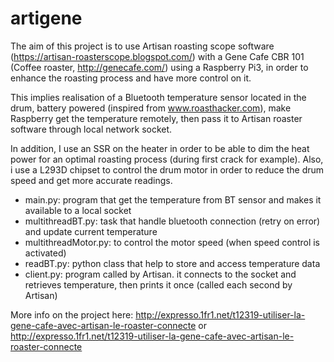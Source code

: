 # artigene
The aim of this project is to use Artisan roasting scope software (https://artisan-roasterscope.blogspot.com/) with a Gene Cafe CBR 101 (Coffee roaster, http://genecafe.com/) using a Raspberry Pi3, in order to enhance the roasting process and have more control on it. 

This implies realisation of a Bluetooth temperature sensor located in the drum, battery powered (inspired from www.roasthacker.com), make Raspberry get the temperature remotely, then pass it to Artisan roaster software through local network socket. 

In addition, I use an SSR on the heater in order to be able to dim the heat power for an optimal roasting process (during first crack for example). Also, i use a L293D chipset to control the drum motor in order to reduce the drum speed and get more accurate readings.

- main.py: program that get the temperature from BT sensor and makes it available to a local socket
- multithreadBT.py: task that handle bluetooth connection (retry on error) and update current temperature
- multithreadMotor.py: to control the motor speed (when speed control is activated)
- readBT.py: python class that help to store and access temperature data
- client.py: program called by Artisan. it connects to the socket and retrieves temperature, then prints it once (called each second by Artisan)

More info on the project here: 
http://expresso.1fr1.net/t12319-utiliser-la-gene-cafe-avec-artisan-le-roaster-connecte or http://expresso.1fr1.net/t12319-utiliser-la-gene-cafe-avec-artisan-le-roaster-connecte

